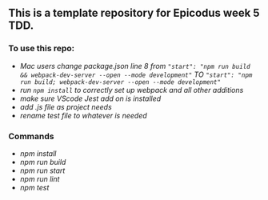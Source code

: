 ## This is a template repository for Epicodus week 5 TDD.


### To use this repo:
 * _Mac users change package.json line 8 from `"start": "npm run build && webpack-dev-server --open --mode development"` TO `"start": "npm run build; webpack-dev-server --open --mode development"`_
 * _run `npm install` to correctly set up webpack and all other additions_
 * _make sure VScode Jest add on is installed_
 * _add .js file as project needs_
 * _rename test file to whatever is needed_
 

 ### Commands 
 * _npm install_
 * _npm run build_
 * _npm run start_
 * _npm run lint_
 * _npm test_